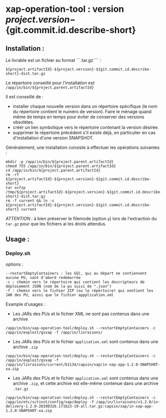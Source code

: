 # xap-operation-tool : version ${project.version}-${git.commit.id.describe-short}

## Installation : 

Le livrable est un fichier au format ```.tar.gz```` :
```
${project.artifactId}-${project.version}-${git.commit.id.describe-short}-dist.tar.gz
```

Le répertoire conseillé pour l'installation est ```/app/in/bin/${project.parent.artifactId}```

Il est conseillé de :
- installer chaque nouvelle version dans un répertoire spécifique (le nom du répertoire contient le numéro de version). Faire le ménage quand même de temps en temps pour éviter de conserver des versions obsolètes.
- créér un lien symbolique vers le répertoire contenant la version désirée.
- supprimer le répertoire précédent s'il existe déjà, en particulier en cas d'installation d'une version SNAPSHOT.

Généralement, une installation consiste à effectuer les opérations suivantes :

```
mkdir -p /app/in/bin/${project.parent.artifactId}
chmod 755 /app/in/bin/${project.parent.artifactId}
cd /app/in/bin/${project.parent.artifactId}
rm -rf ${project.artifactId}-${project.version}-${git.commit.id.describe-short}
tar xvfzp /tmp/${project.artifactId}-${project.version}-${git.commit.id.describe-short}-dist.tar.gz
rm -f current && ln -s ${project.artifactId}-${project.version}-${git.commit.id.describe-short} current 
```

*ATTENTION* : à bien préserver le filemode (option ```p```) lors de l'extraction du ````tar.gz```` pour que les fichiers ai les droits attendus.

## Usage :

### Deploy.sh

options :
```
--restartEmptyContainers : les GSC, qui au départ ne contiennent aucune PU, sont d'abord redemarrée
-c : chemin vers le répertoire qui contient les descripteurs de déploiement JSON (nom de la pu suivi de ".json")
-f : chemin vers le fichier ZIP (ou le répertoire) qui oontient les JAR des PU, ainsi que le fichier appplication.xml
```

Example d'usages : 

* Les JARs des PUs et le fichier XML ne sont pas contenus dans une archive
```
/app/in/bin/xap-operation-tool/deploy.sh --restartEmptyContainers -c /app/in/exploit/gsxap -f /app/in/livraisons/
```

* Les JARs des PUs et le fichier ```application.xml``` sont contenus dans une archive ```.zip```
```
/app/in/bin/xap-operation-tool/deploy.sh --restartEmptyContainers -c /app/in/exploit/gsxap -f /app/in/livraisons/current/b1134/capsin/xap/in-xap-app-1.2.0-SNAPSHOT-xa.zip
```

* Les JARs des PUs et le fichier ```application.xml``` sont contenus dans une archive ```.zip```, et cette archive est elle-même contenue dans une archive ```.tar.gz```
```
/app/in/bin/xap-operation-tool/deploy.sh --restartEmptyContainers -c /app/in/etc/sctinst/config/xap/deploy -f /app/in/livraisons/v1.2.0/in-delivery-1.2.0-20190326.171623-19-all.tar.gz:capsin/xap/in-xap-app-1.2.0-SNAPSHOT-xa.zip
```

